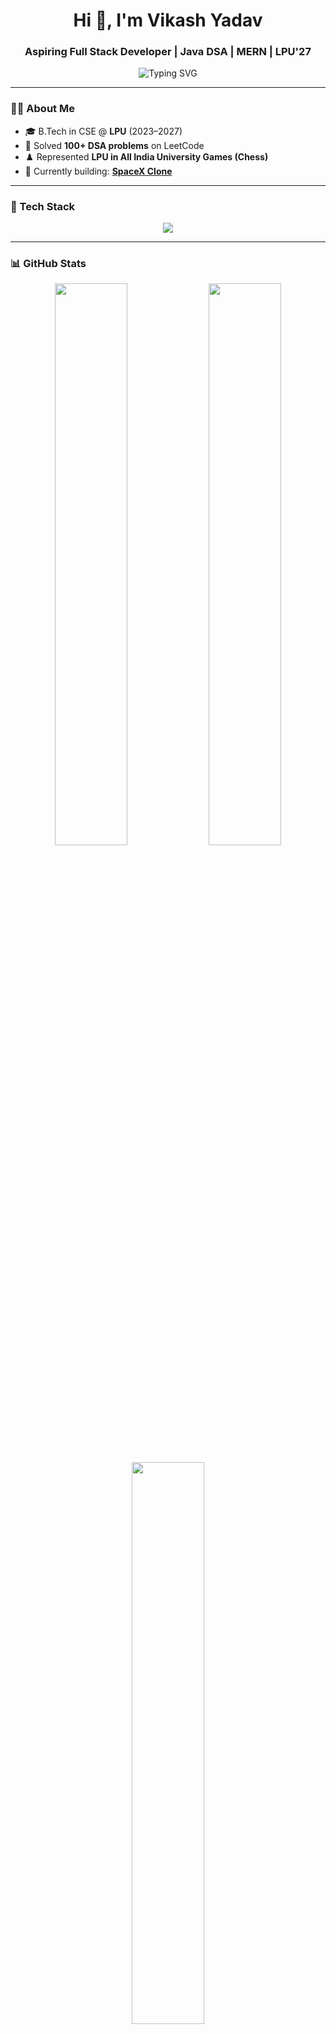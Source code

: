 <h1 align="center">Hi 👋, I'm Vikash Yadav</h1>
<h3 align="center">Aspiring Full Stack Developer | Java DSA | MERN | LPU'27</h3>

<p align="center">
  <img src="https://readme-typing-svg.herokuapp.com?font=Fira+Code&size=22&duration=3000&pause=1000&color=1ABC9C&center=true&vCenter=true&width=440&height=45&lines=Java+%7C+MERN+Stack+Developer;Loves+DSA+%26+Open+Source" alt="Typing SVG" />
</p>

---

### 🧑‍💻 About Me

- 🎓 B.Tech in CSE @ **LPU** (2023–2027)  
- 🧠 Solved **100+ DSA problems** on LeetCode  
- ♟️ Represented **LPU in All India University Games (Chess)**  
- 🚀 Currently building: [**SpaceX Clone**](https://vikashyadavspacexclone.netlify.app)

---

### 🚀 Tech Stack

<p align="center">
  <img src="https://skillicons.dev/icons?i=java,js,react,nodejs,mongodb,html,css,git,github,vscode,linux" />
</p>

---

### 📊 GitHub Stats

<p align="center">
  <img src="https://github-readme-stats.vercel.app/api?username=vikashyadav123x&show_icons=true&theme=radical" width="48%" />
  <img src="https://github-readme-streak-stats.herokuapp.com/?user=vikashyadav123x&theme=radical" width="48%" />
</p>

<p align="center">
  <img src="https://github-readme-stats.vercel.app/api/top-langs/?username=vikashyadav123x&layout=compact&theme=radical" width="48%" />
</p>

---
<h3 align="center">🧠 LeetCode Stats</h3>

<p align="center">
  <a href="https://leetcode.com/u/vikashyadav0007/">
    <img src="https://leetcard.jacoblin.cool/vikashyadav0007?theme=dark&font=baloo" alt="LeetCode Stats" />
  </a>
</p>


- 🧩 100+ LeetCode Questions Solved  
- 🥇 Top Chess Player at LPU – AIU Representative  
- 💼 Built several **responsive React projects**  
- 🔭 Exploring advanced Java DSA topics & backend system design

---

### 📬 Let's Connect

<p align="center">
  <a href="https://www.linkedin.com/in/vikashyadav07/" target="_blank">
    <img src="https://img.shields.io/badge/LinkedIn-0077B5?style=for-the-badge&logo=linkedin&logoColor=white" />
  </a>
  <a href="mailto:vikashyadav10648@gmail.com">
    <img src="https://img.shields.io/badge/Gmail-D14836?style=for-the-badge&logo=gmail&logoColor=white" />
  </a>
  <a href="https://github.com/vikashyadav123x" target="_blank">
    <img src="https://img.shields.io/badge/GitHub-100000?style=for-the-badge&logo=github&logoColor=white" />
  </a>
  <a href="https://vikashyadavspacexclone.netlify.app">
    <img src="https://img.shields.io/badge/Portfolio-000000?style=for-the-badge&logo=vercel&logoColor=white" />
  </a>
</p>

---

<p align="center">
  <img src="https://quotes-github-readme.vercel.app/api?type=horizontal&theme=radical" />
</p>

---

<p align="center">⭐️ From <strong>Vikash Yadav</strong> with code 💻 and caffeine ☕</p>
